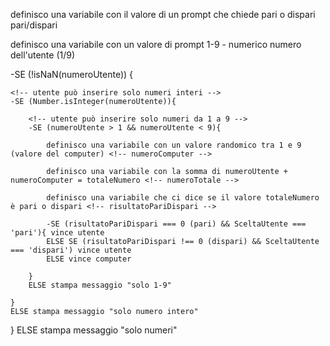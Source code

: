 <!-- chiedere all'utente se vuole pari o dispari e un numero intero compreso tra 1 e 9. Generare un numero casuale compreso tra 1 e 9, che sarà la giocata del computer. Stabilire e comunicare chi ha vinto secondo le regole di pari o dispari. -->

definisco una variabile con il valore di un prompt che chiede pari o dispari pari/dispari <!-- sceltaUtente -->

definisco una variabile con un valore di prompt 1-9 - numerico numero dell'utente (1/9) <!-- numeroUtente -->

<!-- utente può inserire solo numeri -->
-SE (!isNaN(numeroUtente)) {

    <!-- utente può inserire solo numeri interi -->
    -SE (Number.isInteger(numeroUtente)){

        <!-- utente può inserire solo numeri da 1 a 9 -->
        -SE (numeroUtente > 1 && numeroUtente < 9){

            definisco una variabile con un valore randomico tra 1 e 9 (valore del computer) <!-- numeroComputer -->

            definisco una variabile con la somma di numeroUtente + numeroComputer = totaleNumero <!-- numeroTotale -->

            definisco una variabile che ci dice se il valore totaleNumero è pari o dispari <!-- risultatoPariDispari -->

            -SE (risultatoPariDispari === 0 (pari) && SceltaUtente === 'pari'){ vince utente 
            ELSE SE (risultatoPariDispari !== 0 (dispari) && SceltaUtente === 'dispari') vince utente 
            ELSE vince computer

        }
        ELSE stampa messaggio "solo 1-9"

    }
    ELSE stampa messaggio "solo numero intero"

}
ELSE stampa messaggio "solo numeri"


